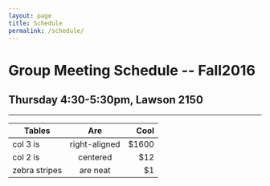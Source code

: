 ```yaml
---
layout: page
title: Schedule
permalink: /schedule/
---
```


# Group Meeting Schedule -- Fall2016

## Thursday 4:30-5:30pm, Lawson 2150
-----

| Tables        | Are           | Cool  |
| ------------- |:-------------:| -----:|
| col 3 is      | right-aligned | $1600 |
| col 2 is      | centered      |   $12 |
| zebra stripes | are neat      |    $1 |
